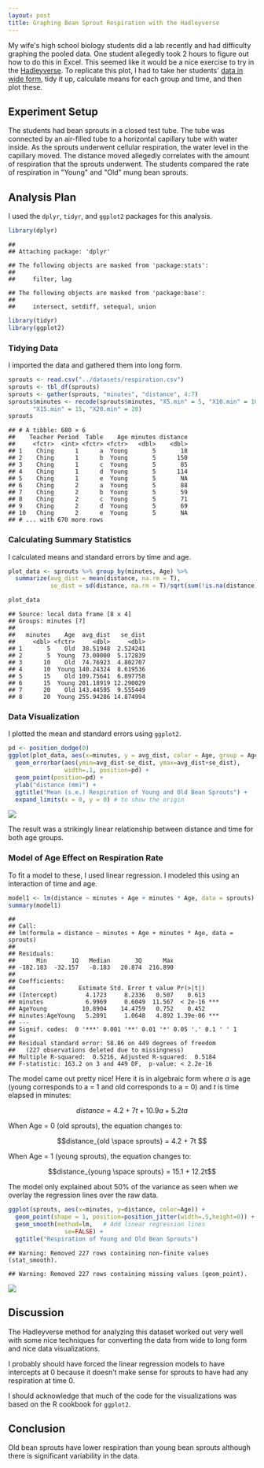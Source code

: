```yaml
---
layout: post
title: Graphing Bean Sprout Respiration with the Hadleyverse
---
```


My wife's high school biology students did a lab recently and had difficulty graphing the pooled data. One student allegedly took 2 hours to figure out how to do this in Excel. This seemed like it would be a nice exercise to try in the [Hadleyverse](http://adolfoalvarez.cl/the-hitchhikers-guide-to-the-hadleyverse/). To replicate this plot, I had to take her students' [data in wide form](https://docs.google.com/spreadsheets/d/1OTymer6lutVLNgZMhOq_LamKwXJpl41nAYSJ7MOC9f0/edit?usp=sharing), tidy it up, calculate means for each group and time, and then plot these. 

## Experiment Setup
The students had bean sprouts in a closed test tube. The tube was connected by an air-filled tube to a horizontal capillary tube with water inside. As the sprouts underwent cellular respiration, the water level in the capillary moved. The distance moved allegedly correlates with the amount of respiration that the sprouts underwent. The students compared the rate of respiration in "Young" and "Old" mung bean sprouts.

## Analysis Plan
I used the `dplyr`, `tidyr`, and `ggplot2` packages for this analysis.

```r
library(dplyr)
```

```
## 
## Attaching package: 'dplyr'
```

```
## The following objects are masked from 'package:stats':
## 
##     filter, lag
```

```
## The following objects are masked from 'package:base':
## 
##     intersect, setdiff, setequal, union
```

```r
library(tidyr)
library(ggplot2)
```

### Tidying Data
I imported the data and gathered them into long form.

```r
sprouts <- read.csv("../datasets/respiration.csv")
sprouts <- tbl_df(sprouts)
sprouts <- gather(sprouts, "minutes", "distance", 4:7)
sprouts$minutes <- recode(sprouts$minutes, "X5.min" = 5, "X10.min" = 10,
       "X15.min" = 15, "X20.min" = 20)
sprouts
```

```
## # A tibble: 680 × 6
##    Teacher Period  Table    Age minutes distance
##     <fctr>  <int> <fctr> <fctr>   <dbl>    <dbl>
## 1    Ching      1      a  Young       5       18
## 2    Ching      1      b  Young       5      150
## 3    Ching      1      c  Young       5       85
## 4    Ching      1      d  Young       5      114
## 5    Ching      1      e  Young       5       NA
## 6    Ching      2      a  Young       5       88
## 7    Ching      2      b  Young       5       59
## 8    Ching      2      c  Young       5       71
## 9    Ching      2      d  Young       5       69
## 10   Ching      2      e  Young       5       NA
## # ... with 670 more rows
```

### Calculating Summary Statistics
I calculated means and standard errors by time and age.

```r
plot_data <- sprouts %>% group_by(minutes, Age) %>% 
  summarize(avg_dist = mean(distance, na.rm = T), 
            se_dist = sd(distance, na.rm = T)/sqrt(sum(!is.na(distance))))

plot_data
```

```
## Source: local data frame [8 x 4]
## Groups: minutes [?]
## 
##   minutes    Age  avg_dist   se_dist
##     <dbl> <fctr>     <dbl>     <dbl>
## 1       5    Old  38.51948  2.524241
## 2       5  Young  73.00000  5.172839
## 3      10    Old  74.76923  4.802707
## 4      10  Young 140.24324  8.619536
## 5      15    Old 109.75641  6.897758
## 6      15  Young 201.18919 12.290029
## 7      20    Old 143.44595  9.555449
## 8      20  Young 255.94286 14.874994
```

### Data Visualization
I plotted the mean and standard errors using `ggplot2`.

```r
pd <- position_dodge(0)
ggplot(plot_data, aes(x=minutes, y = avg_dist, color = Age, group = Age)) +
  geom_errorbar(aes(ymin=avg_dist-se_dist, ymax=avg_dist+se_dist), 
                width=.1, position=pd) + 
  geom_point(position=pd) +
  ylab("distance (mm)") +
  ggtitle("Mean (s.e.) Respiration of Young and Old Bean Sprouts") +
  expand_limits(x = 0, y = 0) # to show the origin 
```

![](https://github.com/mching/mching.github.io/raw/master/images/bean1.png)<!-- -->

The result was a strikingly linear relationship between distance and time for both age groups. 

### Model of Age Effect on Respiration Rate
To fit a model to these, I used linear regression. I modeled this using an interaction of time and age.


```r
model1 <- lm(distance ~ minutes + Age + minutes * Age, data = sprouts)
summary(model1)
```

```
## 
## Call:
## lm(formula = distance ~ minutes + Age + minutes * Age, data = sprouts)
## 
## Residuals:
##      Min       1Q   Median       3Q      Max 
## -182.183  -32.157   -8.183   20.874  216.890 
## 
## Coefficients:
##                  Estimate Std. Error t value Pr(>|t|)    
## (Intercept)        4.1723     8.2336   0.507    0.613    
## minutes            6.9969     0.6049  11.567  < 2e-16 ***
## AgeYoung          10.8904    14.4759   0.752    0.452    
## minutes:AgeYoung   5.2091     1.0648   4.892 1.39e-06 ***
## ---
## Signif. codes:  0 '***' 0.001 '**' 0.01 '*' 0.05 '.' 0.1 ' ' 1
## 
## Residual standard error: 58.86 on 449 degrees of freedom
##   (227 observations deleted due to missingness)
## Multiple R-squared:  0.5216,	Adjusted R-squared:  0.5184 
## F-statistic: 163.2 on 3 and 449 DF,  p-value: < 2.2e-16
```

The model came out pretty nice! Here it is in algebraic form where $a$ is age (young corresponds to a = 1 and old corresponds to a = 0) and $t$ is time elapsed in minutes:

$$distance = 4.2 + 7t + 10.9a + 5.2ta$$

When Age = 0 (old sprouts), the equation changes to:

$$distance_{old \space sprouts} = 4.2 + 7t $$

When Age = 1 (young sprouts), the equation changes to:

$$distance_{young \space sprouts} = 15.1 + 12.2t$$

The model only explained about 50% of the variance as seen when we overlay the regression lines over the raw data.


```r
ggplot(sprouts, aes(x=minutes, y=distance, color=Age)) +
  geom_point(shape = 1, position=position_jitter(width=.5,height=0)) +
  geom_smooth(method=lm,   # Add linear regression lines
                se=FALSE) +
  ggtitle("Respiration of Young and Old Bean Sprouts")
```

```
## Warning: Removed 227 rows containing non-finite values (stat_smooth).
```

```
## Warning: Removed 227 rows containing missing values (geom_point).
```

![](https://github.com/mching/mching.github.io/raw/master/images/bean2.png)<!-- -->

## Discussion
The Hadleyverse method for analyzing this dataset worked out very well with some nice techniques for converting the data from wide to long form and nice data visualizations.

I probably should have forced the linear regression models to have intercepts at 0 because it doesn't make sense for sprouts to have had any respiration at time 0. 

I should acknowledge that much of the code for the visualizations was based on the R cookbook for `ggplot2`.

## Conclusion
Old bean sprouts have lower respiration than young bean sprouts although there is significant variability in the data.
